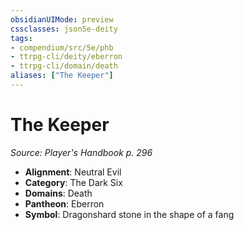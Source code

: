 ```yaml
---
obsidianUIMode: preview
cssclasses: json5e-deity
tags:
- compendium/src/5e/phb
- ttrpg-cli/deity/eberron
- ttrpg-cli/domain/death
aliases: ["The Keeper"]
---
```

# The Keeper
*Source: Player's Handbook p. 296* 

- **Alignment**: Neutral Evil
- **Category**: The Dark Six
- **Domains**: Death
- **Pantheon**: Eberron
- **Symbol**: Dragonshard stone in the shape of a fang